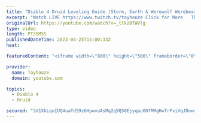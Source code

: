 ```yaml
---
title: "Diablo 4 Druid Leveling Guide (Storm, Earth & Werewolf Werebear Shapeshifter Build)"
excerpt: "Watch LIVE https://www.twitch.tv/toyhouze Click for More   This video is the first in a series on the BEST leveling builds In ..."
originalUrl: https://youtube.com/watch?v=_tlkzBTWVlg
type: video
length: PT35M5S
publishedDateTime: 2023-04-25T15:00:33Z
heat: 

featuredContent: "<iframe width=\"800\" height=\"500\" frameborder=\"0\" src=\"https://www.youtube.com/embed/_tlkzBTWVlg\" allow=\"accelerometer; autoplay; encrypted-media; gyroscope; picture-in-picture\" allowfullscreen></iframe>"

provider:
  name: Toyhouze
  domain: youtube.com

topics:
  - Diablo 4
  - Druid

secured: "3d1XkLquIUQ4uaTdS9z6HpwvuAsMq2q9QS0Ejyqau0OfMMgHwTrFviVqJDnwgF6WIflhzomBN+bUvzQZ8YBf0I0A+9zZgZmOoSFZZagRaKy6STaSRDtMe/bqqwa0tXyacQeAJ3VvJUuFPScHpEYBr5K6ayKVKEvsYYlFluhUzTV5hpRdnCFKnS+MbzrsmRm1UgvNYZDN7O0HlAk8AzDIwxITdmYQ+u0tp75/nMfoJodgfHCzxmyz5RohbXlygKhISr2U5D56aw6VSWUqLcOqCeUYoVxim5pYwQlswOpQ5zEWYIVRSabmwRvGxtlchSDq19uHB688sOYBb7APTBzpES+sau9XutvnHcshe4bB8k92HxzlMGR1nE3k9Qpl55Bm6Pr875bbfNSiYNwPm6jPt+pQIDTtUnyUN9BF0zMU2DI=;6GfumatKK7VswD1qMaLoCQ=="
---
```


